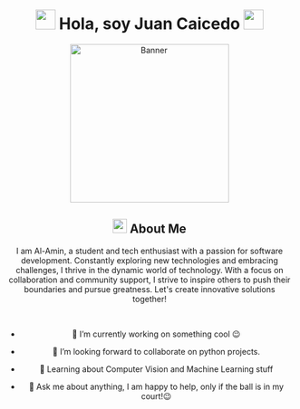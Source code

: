 

<h1 align="center">  <img src=
"https://emoji.discadia.com/emojis/416d6cd3-247f-49eb-b406-c67c72174cd1.gif" width="35"> Hola, soy Juan Caicedo
 <img src=
"https://emoji.discadia.com/emojis/222d514c-8b61-42c7-bb56-655244b05536.GIF" width="35"></h1>

<div align="center" style="border: px solid #000000;>


</div>
<p align="center" >
 <img  height="280rem" alt="Banner" src="" />
 </p>

## <img src="https://c.tenor.com/NCRHhqkXrJYAAAAi/programmers-go-internet.gif" width="25">  <b>About Me</b>
I am Al-Amin, a student and tech enthusiast with a passion for software development. Constantly exploring new technologies and embracing challenges, I thrive in the dynamic world of technology. With a focus on collaboration and community support, I strive to inspire others to push their boundaries and pursue greatness. Let's create innovative solutions together!

<br>

  


 -  🔭 I’m currently working on something cool 😉

- 👯 I’m looking forward to collaborate on python projects.

- 🌱 Learning about Computer Vision and Machine Learning stuff


- 💬 Ask me about anything, I am happy to help, only if the ball is in my court!😉


<br>
